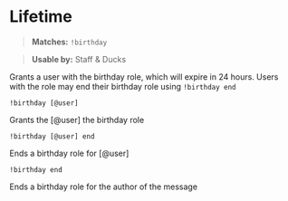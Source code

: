 # Lifetime

> **Matches:** `!birthday`

> **Usable by:** Staff & Ducks

Grants a user with the birthday role, which will expire in 24 hours.  Users with the role may end their birthday role using `!birthday end`

```
!birthday [@user]
```
Grants the [@user] the birthday role
```
!birthday [@user] end
```
Ends a birthday role for [@user]
```
!birthday end
```
Ends a birthday role for the author of the message
